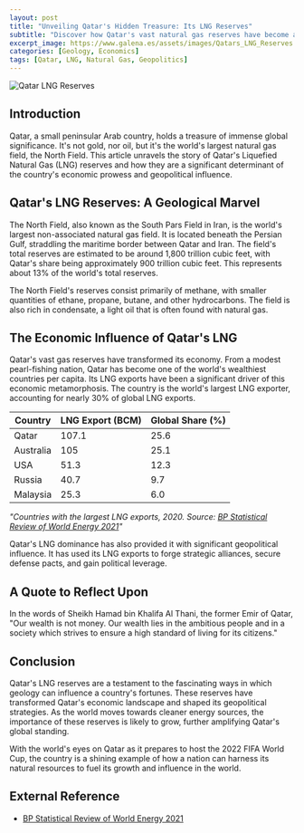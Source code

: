```yaml
---
layout: post
title: "Unveiling Qatar's Hidden Treasure: Its LNG Reserves"
subtitle: "Discover how Qatar's vast natural gas reserves have become a pillar of its economy and a tool for global influence."
excerpt_image: https://www.galena.es/assets/images/Qatars_LNG_Reserves.png
categories: [Geology, Economics]
tags: [Qatar, LNG, Natural Gas, Geopolitics]
---
```


![Qatar LNG Reserves](https://www.galena.es/assets/images/Qatars_LNG_Reserves.png "Map of Qatar highlighting its extensive LNG reserves, illustrating the country's strategic role in the global natural gas market and its economic influence.")

## Introduction

Qatar, a small peninsular Arab country, holds a treasure of immense global significance. It's not gold, nor oil, but it's the world's largest natural gas field, the North Field. This article unravels the story of Qatar's Liquefied Natural Gas (LNG) reserves and how they are a significant determinant of the country's economic prowess and geopolitical influence.

## Qatar's LNG Reserves: A Geological Marvel

The North Field, also known as the South Pars Field in Iran, is the world's largest non-associated natural gas field. It is located beneath the Persian Gulf, straddling the maritime border between Qatar and Iran. The field's total reserves are estimated to be around 1,800 trillion cubic feet, with Qatar's share being approximately 900 trillion cubic feet. This represents about 13% of the world's total reserves.

The North Field's reserves consist primarily of methane, with smaller quantities of ethane, propane, butane, and other hydrocarbons. The field is also rich in condensate, a light oil that is often found with natural gas.

## The Economic Influence of Qatar's LNG

Qatar's vast gas reserves have transformed its economy. From a modest pearl-fishing nation, Qatar has become one of the world's wealthiest countries per capita. Its LNG exports have been a significant driver of this economic metamorphosis. The country is the world's largest LNG exporter, accounting for nearly 30% of global LNG exports.

| Country | LNG Export (BCM) | Global Share (%) |
|---------|------------------|------------------|
| Qatar  | 107.1            | 25.6             |
| Australia | 105            | 25.1             |
| USA    | 51.3             | 12.3             |
| Russia | 40.7             | 9.7              |
| Malaysia | 25.3           | 6.0              |

_"Countries with the largest LNG exports, 2020. Source: [BP Statistical Review of World Energy 2021](https://www.bp.com/en/global/corporate/energy-economics/statistical-review-of-world-energy.html)"_

Qatar's LNG dominance has also provided it with significant geopolitical influence. It has used its LNG exports to forge strategic alliances, secure defense pacts, and gain political leverage.

## A Quote to Reflect Upon

In the words of Sheikh Hamad bin Khalifa Al Thani, the former Emir of Qatar, "Our wealth is not money. Our wealth lies in the ambitious people and in a society which strives to ensure a high standard of living for its citizens."

## Conclusion

Qatar's LNG reserves are a testament to the fascinating ways in which geology can influence a country's fortunes. These reserves have transformed Qatar's economic landscape and shaped its geopolitical strategies. As the world moves towards cleaner energy sources, the importance of these reserves is likely to grow, further amplifying Qatar's global standing.

With the world's eyes on Qatar as it prepares to host the 2022 FIFA World Cup, the country is a shining example of how a nation can harness its natural resources to fuel its growth and influence in the world.

## External Reference

- [BP Statistical Review of World Energy 2021](https://www.bp.com/en/global/corporate/energy-economics/statistical-review-of-world-energy.html)